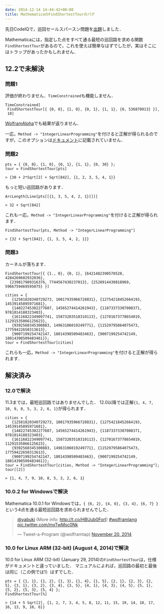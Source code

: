 ```yaml
---
date: 2014-12-14 14:44:42+00:00
title: MathematicaのFindShortestTourのバグ
---
```


先日CodeIQで，巡回セールスパースン問題を[出題](https://github.com/taroyabuki/codeiq1103)しました．

Mathematicaには，指定した点をすべて通る最短の巡回路を求める関数`FindShortestTour`があるので，これを使えば簡単なはずでしたが，実はそこにはトラップがあったかもしれません．

## 12.2で未解決

### 問題1

評価が終わりません．`TimeConstrained`も機能しません．

```
TimeConstrained[
 FindShortestTour[{ {0, 0}, {1, 0}, {0, 1}, {1, 1}, {0, 536870913} }],
 10]
```

[WolframAlpha](https://www.wolframalpha.com/input/?i=FindShortestTour%5B%7B%7B0%2C+0%7D%2C+%7B1%2C+0%7D%2C+%7B0%2C+1%7D%2C+%7B1%2C+1%7D%2C+%7B0%2C+536870913%7D%7D%5D)でも結果が返りません．

一応，`Method -> "IntegerLinearProgramming"`を付けると正解が得られるのですが，このオプションは[ドキュメント](http://reference.wolfram.com/language/ref/FindShortestTour.html)に記載されていません．

### 問題2

```
pts = { {0, 0}, {1, 0}, {0, 1}, {1, 1}, {0, 30} };
tour = FindShortestTour[pts]

> {30 + 2*Sqrt[2] + Sqrt[842], {1, 2, 3, 5, 4, 1}}
```

もっと短い巡回路があります．

```
ArcLength[Line[pts[[{1, 3, 5, 4, 2, 1}]]]]

> 32 + Sqrt[842]
```

これも一応，`Method -> "IntegerLinearProgramming"`を付けると正解が得られます．

```
FindShortestTour[pts, Method -> "IntegerLinearProgramming"]

> {32 + Sqrt[842], {1, 3, 5, 4, 2, 1}}
```

### 問題3

カーネルが落ちます．

```
FindShortestTour[{ {1., 0}, {0, 1}, {6421482390570520, 4284269602932036},
  {239817909316376, 7744567430237013}, {2528914430818969, 5966759469595075} }]
```

```
cities = {
   {12581820340729273, 10017935966728831}, {12754218452664193, 14539145895971681},
   {14822745302277607, 14565274414261943}, {11873373307008371, 9781014188323403},
   {16116822349097741, 15873203518310113}, {12701673778654019, 11291535066125623},
   {9392560345300883, 14963106019249771}, {11529795864075473, 17759422650313613},
   {9007199254742147, 18014398509483463}, {9007199254742149, 18014398509483461}};
tour = FindShortestTour[cities]
```

これらも一応，`Method -> "IntegerLinearProgramming"`を付けると正解が得られます．

## 解決済み

### 12.0で解決

11.3までは，最短巡回路ではありませんでした．
12.0以降では正解`{1, 4, 7, 10, 9, 8, 5, 3, 2, 6, 1}`が得られます．

```
cities = {
   {12581820340729273, 10017935966728831}, {12754218452664193, 14539145895971681},
   {14822745302277607, 14565274414261943}, {11873373307008371, 9781014188323403},
   {16116822349097741, 15873203518310113}, {12701673778654019, 11291535066125623},
   {9392560345300883, 14963106019249771}, {11529795864075473, 17759422650313613},
   {9007199254742147, 18014398509483463}, {9007199254742149, 18014398509483461}};
tour = FindShortestTour[cities, Method -> "IntegerLinearProgramming"];
tour[[2]]

> {1, 4, 7, 9, 10, 8, 5, 3, 2, 6, 1}
```

### 10.0.2 for Windowsで解決

Mathematica 10.0.1 for Windowsでは，`{ {6, 2}, {4, 6}, {3, 4}, {6, 7} }`という4点を通る最短巡回路を求められませんでした．

<blockquote class="twitter-tweet"><p lang="en" dir="ltr"><a href="https://twitter.com/yabuki?ref_src=twsrc%5Etfw">@yabuki</a> (More info: <a href="http://t.co/HBUub0ForI">http://t.co/HBUub0ForI</a>) <a href="https://twitter.com/hashtag/wolframlang?src=hash&amp;ref_src=twsrc%5Etfw">#wolframlang</a> <a href="http://t.co/mxTwMsc0Nk">pic.twitter.com/mxTwMsc0Nk</a></p>&mdash; Tweet-a-Program (@wolframtap) <a href="https://twitter.com/wolframtap/status/535256832902975489?ref_src=twsrc%5Etfw">November 20, 2014</a></blockquote> <script async src="https://platform.twitter.com/widgets.js" charset="utf-8"></script> 

### 10.0 for Linux ARM (32-bit) (August 4, 2014)で解決

10.0 for Linux ARM (32-bit) (January 29, 2014)の`FindShortestTour`は，仕様がドキュメントと違っていました．
マニュアルによれば，巡回路の最初と最後は同じ（この例では1）はずでした．

```
pts = { {1, 1}, {1, 2}, {1, 3}, {1, 4}, {1, 5}, {2, 1}, {2, 3}, {2, 5}, {3, 1}, {3, 2}, {3, 4}, {3, 5}, {4, 1}, {4, 3}, {4, 5}, {5, 1}, {5, 2}, {5, 3}, {5, 4} };
FindShortestTour[%]

> {14 + 5 Sqrt[2], {1, 2, 7, 3, 4, 5, 8, 12, 11, 15, 19, 14, 18, 17, 16, 13, 9, 10, 6}}
```
